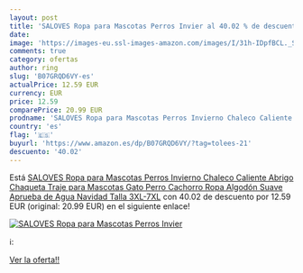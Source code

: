 ```yaml
---
layout: post
title: 'SALOVES Ropa para Mascotas Perros Invier al 40.02 % de descuento'
date: 
image: 'https://images-eu.ssl-images-amazon.com/images/I/31h-IDpfBCL._SL200_.jpg'
comments: true
category: ofertas
author: ring
slug: 'B07GRQD6VY-es'
actualPrice: 12.59 EUR
currency: EUR
price: 12.59
comparePrice: 20.99 EUR
prodname: 'SALOVES Ropa para Mascotas Perros Invierno Chaleco Caliente Abrigo Chaqueta Traje para Mascotas Gato Perro Cachorro Ropa Algodón Suave Aprueba de Agua Navidad Talla 3XL-7XL'
country: 'es'
flag: '🇪🇸'
buyurl: 'https://www.amazon.es/dp/B07GRQD6VY/?tag=tolees-21'
descuento: '40.02'
---
```


Está [SALOVES Ropa para Mascotas Perros Invierno Chaleco Caliente Abrigo Chaqueta Traje para Mascotas Gato Perro Cachorro Ropa Algodón Suave Aprueba de Agua Navidad Talla 3XL-7XL](https://www.amazon.es/dp/B07GRQD6VY/?tag=tolees-21) con 40.02 de descuento por 12.59 EUR (original: 20.99 EUR) en el siguiente enlace!

[![SALOVES Ropa para Mascotas Perros Invier](https://images-eu.ssl-images-amazon.com/images/I/31h-IDpfBCL._SL200_.jpg)](https://www.amazon.es/dp/B07GRQD6VY/?tag=tolees-21)

ℹ️:


[Ver la oferta!!](https://www.amazon.es/dp/B07GRQD6VY/?tag=tolees-21)
